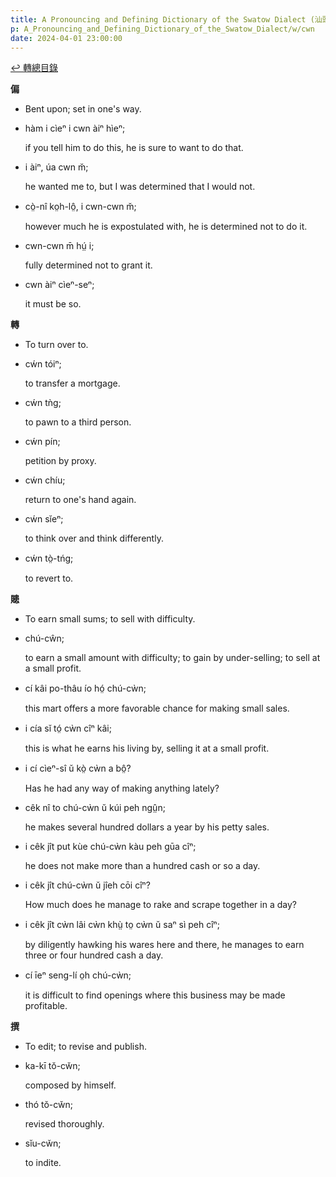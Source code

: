 ```yaml
---
title: A Pronouncing and Defining Dictionary of the Swatow Dialect (汕頭方言音義字典) / cwn
p: A_Pronouncing_and_Defining_Dictionary_of_the_Swatow_Dialect/w/cwn
date: 2024-04-01 23:00:00
---
```


[↩️ 轉總目錄](/A_Pronouncing_and_Defining_Dictionary_of_the_Swatow_Dialect)


**偏**
- Bent upon; set in one's way.

- hàm i cìeⁿ i cwn àiⁿ hìeⁿ;

  if you tell him to do this, he is sure to want to do that.

- i àiⁿ, úa cwn m̆;

  he wanted me to, but I was determined that I would not.

- cò̤-nî ko̤h-lô̤, i cwn-cwn m̆;

  however much he is expostulated with, he is determined not to do it.

- cwn-cwn m̄ hṳ́ i;

  fully determined not to grant it.

- cwn àiⁿ cìeⁿ-seⁿ;

  it must be so.

**轉**
- To turn over to.

- cẃn tóiⁿ;

  to transfer a mortgage.

- cẃn tǹg;

  to pawn to a third person.

- cẃn pín;

  petition by proxy.

- cẃn chíu;

  return to one's hand again.

- cẃn sĭeⁿ;

  to think over and think differently.

- cẃn tò̤-tńg;

  to revert to.

**贃**
- To earn small sums; to sell with difficulty.

- chú-cŵn;

  to earn a small amount with difficulty; to gain by under-selling; to sell at a small profit.

- cí kâi po-thâu ío hó̤ chú-cẁn;

  this mart offers a more favorable chance for making small sales.

- i cía sĭ tó̤ cẁn cîⁿ kâi;

  this is what he earns his living by, selling it at a small profit.

- i cí cìeⁿ-sî ŭ kò̤ cẁn a bô̤?

  Has he had any way of making anything lately?

- cêk nî to chú-cẁn ŭ kúi peh ngṳ̂n;

  he makes several hundred dollars a year by his petty sales.

- i cêk jît put kùe chú-cẁn kàu peh gūa cîⁿ;

  he does not make more than a hundred cash or so a day.

- i cêk jît chú-cẁn ŭ jîeh cōi cîⁿ?

  How much does he manage to rake and scrape  together in a day?

- i cêk jît cẁn lâi cẁn khṳ̀ to̤ cẁn ŭ saⁿ sì peh cîⁿ;

  by diligently hawking his wares here and there, he manages to earn three or four hundred cash a day.

- cí īeⁿ seng-lí o̤h chú-cẁn;

  it is difficult to find openings where this business may be made profitable.

**撰**
- To edit; to revise and publish.

- ka-kī tŏ-cw̆n;

  composed by himself.

- thó tŏ-cw̆n;

  revised thoroughly.

- sĭu-cw̆n;

  to indite.